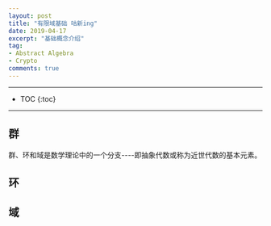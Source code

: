 ```yaml
---
layout: post
title: "有限域基础 咕新ing"
date: 2019-04-17
excerpt: "基础概念介绍"
tag:
- Abstract Algebra
- Crypto
comments: true
---
```


---

* TOC
{:toc}

---

## 群

群、环和域是数学理论中的一个分支----即抽象代数或称为近世代数的基本元素。


## 环

## 域
